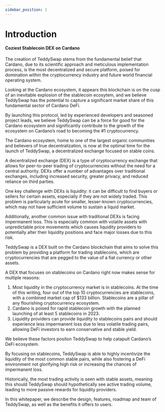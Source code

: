 ```yaml
---
sidebar_position: 1
---
```

# Introduction
#### Coziest Stablecoin DEX on Cardano
The creation of TeddySwap stems from the fundamental belief that Cardano, due to its scientific approach and meticulous implementation process, is the most decentralized and secure platform, poised for domination within the cryptocurrency industry and future world financial operating system.

Looking at the Cardano ecosystem, it appears this blockchain is on the cusp of an inevitable explosion of the stablecoin ecosytem, and we believe TeddySwap has the potential to capture a significant market share of this fundamental sector of Cardano DeFi.

By launching this protocol, led by experienced developers and seasoned project leads, we believe TeddySwap can be a force for good for the Cardano ecosystem and significantly contribute to the growth of the ecosystem on Cardano’s road to becoming the #1 cryptocurrency.

The Cardano ecosystem, home to one of the largest organic communities and believers of true decentralization, is now at the optimal time for the launch of TeddySwap, a decentralized exchange focused on stable coins.

A decentralized exchange (DEX) is a type of cryptocurrency exchange that allows for peer-to-peer trading of cryptocurrencies without the need for a central authority. DEXs offer a number of advantages over traditional exchanges, including increased security, greater privacy, and reduced reliance on third parties.

One key challenge with DEXs is liquidity: it can be difficult to find buyers or sellers for certain assets, especially if they are not widely traded. This problem is particularly acute for smaller, lesser-known cryptocurrencies, which may not have sufficient volume to sustain a liquid market.

Additionally, another common issue with traditional DEXs is facing impermanent loss. This is especially common with volatile assets with unpredictable price movements which causes liquidity providers to potentially alter their liquidity positions and face major losses due to this risk.

TeddySwap is a DEX built on the Cardano blockchain that aims to solve this problem by providing a platform for trading stablecoins, which are cryptocurrencies that are pegged to the value of a fiat currency or other assets.

A DEX that focuses on stablecoins on Cardano right now makes sense for multiple reasons:

1. Most liquidity in the cryptocurrency market is in stablecoins. At the time of this writing, four out of the top 10 cryptocurrencies are stablecoins, with a combined market cap of $133 billion. Stablecoins are a pillar of any flourishing cryptocurrency ecosystem.
2. Cardano is poised for rapid stablecoin growth with the planned launching of at least 5 stablecoins in 2023.
3. Liquidity providers can provide liquidity to stablecoins pairs and should experience less impermanent loss due to less volatile trading pairs, allowing DeFi investors to earn conservative and stable yield.

We believe these factors positon TeddySwap to help catapult Cardano’s DeFi ecosystem.

By focusing on stablecoins, TeddySwap is able to highly incentivize the liquidity of the most common stable pairs, while also fostering a DeFi environment not glorifying high risk or increasing the chances of impermanent loss.

Historically, the most trading activity is seen with stable assets, meaning this should TeddySwap should hypothetically see active trading volume, leading to more passive rewards for liquidity providers.

In this whitepaper, we describe the design, features, roadmap and team of TeddySwap, as well as the benefits it offers to users.
